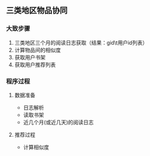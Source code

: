 ## 三类地区物品协同

### 大致步骤

1. 三类地区三个月的阅读日志获取（结果：gid\t用户id列表）
2. 计算物品间的相似度
3. 获取用户书架
4. 获取用户推荐列表

### 程序过程

1. 数据准备
   - 日志解析
   - 读取书架
   - 近几个月(或近几天)的阅读日志
   
2. 推荐过程
   - 计算相似度
